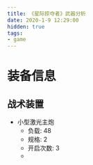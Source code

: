 ```yaml
---
title: 《星际掠夺者》武器分析
date: 2020-1-9 12:29:00
hidden: true
tags:
- game
---
```


# 装备信息
## 战术装置
- 小型激光主炮
    - 负载: 48
    - 规格: 2
    - 开启次数: 3
    - 